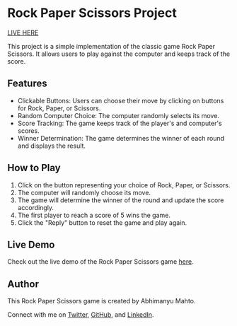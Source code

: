# Rock Paper Scissors Project
[LIVE HERE](https://abhi6777.github.io/rock-paper-scissor/)

This project is a simple implementation of the classic game Rock Paper Scissors. It allows users to play against the computer and keeps track of the score.

## Features

- Clickable Buttons: Users can choose their move by clicking on buttons for Rock, Paper, or Scissors.
- Random Computer Choice: The computer randomly selects its move.
- Score Tracking: The game keeps track of the player's and computer's scores.
- Winner Determination: The game determines the winner of each round and displays the result.

## How to Play

1. Click on the button representing your choice of Rock, Paper, or Scissors.
2. The computer will randomly choose its move.
3. The game will determine the winner of the round and update the score accordingly.
4. The first player to reach a score of 5 wins the game.
5. Click the "Reply" button to reset the game and play again.

## Live Demo

Check out the live demo of the Rock Paper Scissors game [here](https://abhi6777.github.io/rock-paper-scissor/).

## Author

This Rock Paper Scissors game is created by Abhimanyu Mahto.

Connect with me on [Twitter](https://twitter.com/Abhimanyu_codes), [GitHub](https://github.com/abhi6777), and [LinkedIn](https://www.linkedin.com/in/abhimanyu-mahto-3a316a233/).
